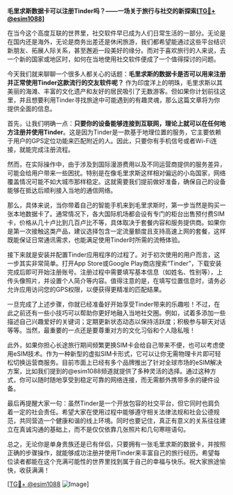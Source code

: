 **毛里求斯数据卡可以注册Tinder吗？——一场关于旅行与社交的新探索[[TG💪+ @esim1088](https://t.me/s/esim1088)]**

在当今这个高度互联的世界里，社交软件早已成为人们日常生活的一部分。无论是在国内还是海外，无论是商务出差还是休闲旅游，我们都希望能通过这些平台结识新朋友、拓展人际关系，甚至邂逅一段美好的缘分。而对于喜欢旅行的人来说，去一个新的国家或地区时，如何在当地使用社交软件便成了一个值得探讨的问题。

今天我们就来聊聊一个很多人都关心的话题：**毛里求斯的数据卡是否可以用来注册并正常使用Tinder这款流行的交友软件呢？** 作为印度洋上的明珠，毛里求斯以其美丽的海滩、丰富的文化遗产和友好的居民吸引了无数游客。但如果你计划前往这里，并且想要利用Tinder寻找旅途中可能遇到的有趣灵魂，那么这篇文章将为你提供全面的信息。

首先，让我们明确一点：**只要你的设备能够连接到互联网，理论上就可以在任何地方注册并使用Tinder**。这是因为Tinder是一款基于地理位置的服务，它主要依赖于用户的GPS定位功能来匹配附近的人。因此，只要你有手机信号或者Wi-Fi连接，就能完成注册流程。

然而，在实际操作中，由于涉及到国际漫游费用以及不同运营商提供的服务差异，可能会给用户带来一些困扰。特别是在像毛里求斯这样相对偏远的小岛国家，网络覆盖情况可能不如大城市那样稳定。这就需要我们提前做好准备，确保自己的设备能够在抵达后顺利接入当地的通信网络。

那么，具体来说，当你带着自己的智能手机来到毛里求斯时，第一步当然是购买一张本地数据卡了。通常情况下，各大国际机场都会设有专门的柜台出售预付费SIM卡，价格从几十卢比到几百卢比不等，具体取决于套餐内容和服务提供商。如果你是第一次接触这类产品，建议选择包含一定流量额度且支持高速上网的套餐，这样既能保证日常通讯需求，也能满足使用Tinder时所需的流畅体验。

接下来就是安装并配置Tinder应用程序的过程了。对于初次使用的用户而言，这一步其实非常简单。打开App Store或Google Play商店搜索“Tinder”，下载安装完成后即可开始注册账号。注册过程中需要填写基本信息（如姓名、性别等），上传头像照片，并设置个人简介等内容。值得注意的是，在填写位置信息时，请务必允许应用访问您的GPS权限，以便获得更精准的匹配结果。

一旦完成了上述步骤，你就已经准备好开始享受Tinder带来的乐趣啦！不过，在此之前还有一些小技巧可以帮助你更好地融入当地社交圈。例如，试着多添加一些描述自己兴趣爱好的关键词；定期更新状态动态以保持活跃度；积极参与聊天对话等等。当然，最重要的一点还是要尊重对方的文化习俗和个人隐私哦！

此外，如果你担心长途旅行期间频繁更换SIM卡会给自己带来不便，也可以考虑使用eSIM技术。作为一种新型的虚拟SIM卡形式，它可以让你无需物理卡片即可轻松切换运营商服务。目前市面上已经有多个品牌推出了针对全球市场的eSIM解决方案，比如我们提到的@esim1088频道就提供了多种灵活的选择。通过这种方式，你可以随时随地享受到稳定可靠的网络连接，而无需额外携带多余的硬件设备。

最后再提醒大家一句：虽然Tinder是一个开放包容的社交平台，但它同时也肩负着一定的社会责任。希望大家在使用过程中能够遵守相关法律法规和社会公德规范，共同营造一个健康和谐的线上环境。同时也要记住，真正有意义的关系往往建立在真诚沟通的基础上，而不是仅仅依靠几张照片和几句寒暄语句。

总之，无论你是单身贵族还是已有伴侣，只要拥有一张毛里求斯的数据卡，并按照正确的步骤操作，就能够成功注册并使用Tinder来丰富自己的旅行经历。希望每位读者都能在这个充满可能性的世界里找到属于自己的幸福与快乐。祝大家旅途愉快，收获满满！

[[TG💪+ @esim1088](https://t.me/s/esim1088) ![Image](https://i.postimg.cc/4NQfJmqS/Snipaste-2025-05-13-00-14-12.png)]